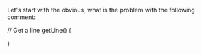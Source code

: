 Let's start with the obvious, what is the problem with the following comment:

// Get a line
getLine()
{

}